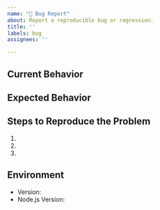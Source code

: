 ```yaml
---
name: "🐛 Bug Report"
about: Report a reproducible bug or regression.
title: ''
labels: bug
assignees: ''

---
```


## Current Behavior

<!-- Describe how the issue manifests. -->

## Expected Behavior

<!-- Describe what the desired behavior would be. -->

## Steps to Reproduce the Problem

  1.
  2.
  3.

## Environment

- Version: <!-- Version set in package.json -->
- Node.js Version: <!-- Output of running `node -v` -->
